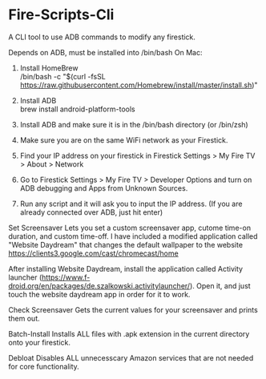 # Fire-Scripts-Cli
A CLI tool to use ADB commands to modify any firestick.

Depends on ADB, must be installed into /bin/bash
On Mac: 
1. Install HomeBrew <br>
  /bin/bash -c "$(curl -fsSL https://raw.githubusercontent.com/Homebrew/install/master/install.sh)"
  
2. Install ADB <br>
  brew install android-platform-tools




1. Install ADB and make sure it is in the /bin/bash directory (or /bin/zsh)
2. Make sure you are on the same WiFi network as your Firestick. 
3. Find your IP address on your firestick in Firestick Settings > My Fire TV > About > Network
4. Go to Firestick Settings > My Fire TV > Developer Options and turn on ADB debugging and Apps from Unknown Sources.
5. Run any script and it will ask you to input the IP address. (If you are already connected over ADB, just hit enter)

Set Screensaver
  Lets you set a custom screensaver app, cutome time-on duration, and custom time-off. I have included a modified application called "Website Daydream" that changes the default wallpaper to the website https://clients3.google.com/cast/chromecast/home
  
After installing Website Daydream, install the application called Activity launcher (https://www.f-droid.org/en/packages/de.szalkowski.activitylauncher/). Open it, and just touch the website daydream app in order for it to work.
  
Check Screensaver
  Gets the current values for your screensaver and prints them out.
  
Batch-Install
  Installs ALL files with .apk extension in the current directory onto your firestick.
  
Debloat
  Disables ALL unnecesscary Amazon services that are not needed for core functionality.
